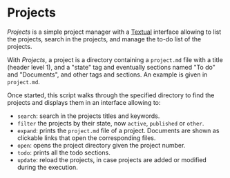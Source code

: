 # Projects

*Projects* is a simple project manager with a [Textual](https://textual.textualize.io/) interface allowing to list the projects, search in the projects, and manage the to-do list of the projects.

With *Projects*, a project is a directory containing a `project.md` file with a title (header level 1), and a "state" tag and eventually sections named "To do" and "Documents", and other tags and sections. An example is given in `project.md`. 

Once started, this script walks through the specified directory to find the projects and displays them in an interface allowing to:

- `search`: search in the projects titles and keywords.
- `filter` the projects by their state, now `active`, `published` or `other`.
- `expand`: prints the `project.md` file of a project. Documents are shown as clickable links that open the corresponding files.
- `open`: opens the project directory given the project number.
- `todo`: prints all the todo sections.
- `update`: reload the projects, in case projects are added or modified during the execution.

